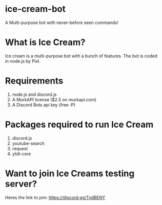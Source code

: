 # ice-cream-bot
A Multi-purpose bot with never-before seen commands!
# What is Ice Cream?
Ice cream is a multi-purpose bot with a bunch of features. The bot is coded in node.js by Pixl.
# Requirements
1. node.js and discord.js
2. A MurkAPI license ($2.5 on murkapi.com)
3. A Discord Bots api key (free :P)
# Packages required to run Ice Cream
1. discord.js
2. youtube-search
3. request
4. ytdl-core
# Want to join Ice Creams testing server?
Heres the link to join: https://discord.gg/TvdBENY
